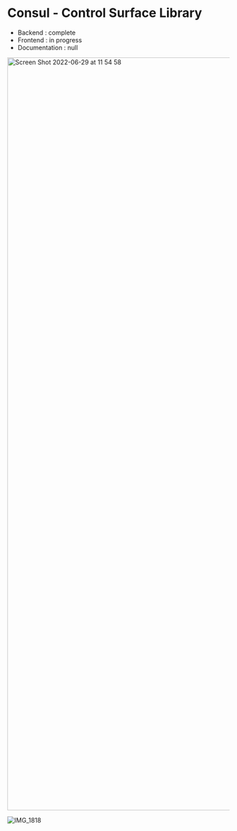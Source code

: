 # Consul - Control Surface Library

- Backend : complete
- Frontend : in progress
- Documentation : null

<img width="1706" alt="Screen Shot 2022-06-29 at 11 54 58" src="https://user-images.githubusercontent.com/930494/176409094-196869a4-453d-4551-9a55-92121602db5a.png">

![IMG_1818](https://user-images.githubusercontent.com/930494/176409115-e6e00ee2-612e-45f7-9796-c1eedde0214f.jpg)
